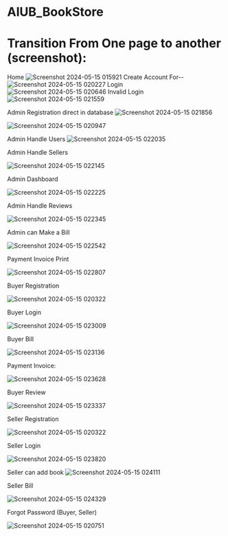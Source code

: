 # AIUB_BookStore
# Transition From One page to another (screenshot):

Home
![Screenshot 2024-05-15 015921](https://github.com/badhonkb/Nothing/assets/121537158/d39afbed-94eb-4f4b-b01f-9941b310904a)
Create Account For--
![Screenshot 2024-05-15 020227](https://github.com/badhonkb/Nothing/assets/121537158/c10c18d4-66c0-41fd-8417-3d09e7804269)
Login
![Screenshot 2024-05-15 020646](https://github.com/badhonkb/Nothing/assets/121537158/4212a7fd-a82d-4984-8a73-fa281d8b19bf)
Invalid Login
![Screenshot 2024-05-15 021559](https://github.com/badhonkb/Nothing/assets/121537158/2bc4e9f1-f4dc-43de-83a2-4d4070a93e3d)

Admin Registration direct in database
![Screenshot 2024-05-15 021856](https://github.com/badhonkb/Nothing/assets/121537158/972e5ef0-0068-4981-85c1-f59336d700ca)

![Screenshot 2024-05-15 020947](https://github.com/badhonkb/Nothing/assets/121537158/d62b3d4c-ca26-4a55-9a59-b4ec5d32bdc1)

Admin Handle Users
![Screenshot 2024-05-15 022035](https://github.com/badhonkb/Nothing/assets/121537158/1bc4cceb-002e-4c4c-9a17-1c6e16fc6aa4)

Admin Handle Sellers

![Screenshot 2024-05-15 022145](https://github.com/badhonkb/Nothing/assets/121537158/34280629-f947-44b9-9d4c-76ec67543507)

Admin Dashboard

![Screenshot 2024-05-15 022225](https://github.com/badhonkb/Nothing/assets/121537158/673dfd66-8a68-4991-a0f1-bca71e853342)

Admin Handle Reviews

![Screenshot 2024-05-15 022345](https://github.com/badhonkb/Nothing/assets/121537158/e6f8d950-1731-4db8-9b68-50b85ff64be2)

Admin can Make a Bill

![Screenshot 2024-05-15 022542](https://github.com/badhonkb/Nothing/assets/121537158/368333e4-5b71-4196-8ce1-b684eaf8f63d)

Payment Invoice Print

![Screenshot 2024-05-15 022807](https://github.com/badhonkb/Nothing/assets/121537158/b1084011-dc7e-4caf-974d-4f0aa57a8ae6)

Buyer Registration 

![Screenshot 2024-05-15 020322](https://github.com/badhonkb/Nothing/assets/121537158/b3b227f7-dd7b-485b-b349-78c549c1d7c1)

Buyer Login

![Screenshot 2024-05-15 023009](https://github.com/badhonkb/Nothing/assets/121537158/8f99b2b1-608a-48d8-9a40-45892ce625a3)

Buyer Bill

![Screenshot 2024-05-15 023136](https://github.com/badhonkb/Nothing/assets/121537158/a88f25ad-e2ce-4891-a47f-86b3fc03380d)

Payment Invoice:

![Screenshot 2024-05-15 023628](https://github.com/badhonkb/Nothing/assets/121537158/0f378896-a38e-4953-8954-df8c621826b0)

Buyer Review

![Screenshot 2024-05-15 023337](https://github.com/badhonkb/Nothing/assets/121537158/a8ffc76b-abbb-4193-a669-3ddc49215ce1)

Seller Registration

![Screenshot 2024-05-15 020322](https://github.com/badhonkb/Nothing/assets/121537158/f0193d1b-c9e1-47b6-b3bb-98d694eaa563)

Seller Login

![Screenshot 2024-05-15 023820](https://github.com/badhonkb/Nothing/assets/121537158/6b7df649-818e-434e-99f9-78e69195ebbb)

Seller  can add book
![Screenshot 2024-05-15 024111](https://github.com/badhonkb/Nothing/assets/121537158/f7b88b07-0c18-4979-a81a-31f938ce8e8c)

Seller Bill

![Screenshot 2024-05-15 024329](https://github.com/badhonkb/Nothing/assets/121537158/2a9b6933-28a1-4000-a833-861821a4a28e)

Forgot Password (Buyer, Seller)

![Screenshot 2024-05-15 020751](https://github.com/badhonkb/Nothing/assets/121537158/ecdf2d62-c0da-4d34-88f9-1c76b37869f0)


